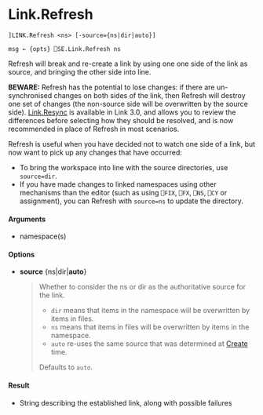 # Link.Refresh 

    ]LINK.Refresh <ns> [-source={ns|dir|auto}]
    
    msg ← {opts} ⎕SE.Link.Refresh ns

Refresh will break and re-create a link by using one one side of the link as source, and bringing the other side into line.

**BEWARE:** Refresh has the potential to lose changes: if there are un-synchronised changes on both sides of the link, then Refresh will destroy one set of changes (the non-source side will be overwritten by the source side). [Link.Resync](Link.Resync.md) is available in Link 3.0, and allows you to review the differences before selecting how they should be resolved, and is now recommended in place of Refresh in most scenarios.

Refresh is useful when you have decided not to watch one side of a link, but now want to pick up any changes that have occurred:

* To bring the workspace into line with the source directories, use `source=dir`.
* If you have made changes to linked namespaces using other mechanisms than the editor (such as using `⎕FIX`, `⎕FX`, `⎕NS`, `⎕CY` or assignment), you can Refresh with `source=ns` to update the directory.


#### Arguments

- namespace(s)

#### Options

- **source**	{ns|dir|**auto**}  
  > Whether to consider the ns or dir as the authoritative source for the link.
  > - `dir` means that items in the namespace will be overwritten by items in files.
  > - `ns` means that items in files will be overwritten by items in the namespace.
  > - `auto` re-uses the same source that was determined at [Create](Link.Create.md) time.
  >
  > Defaults to `auto`.

#### Result

- String describing the established link, along with possible failures